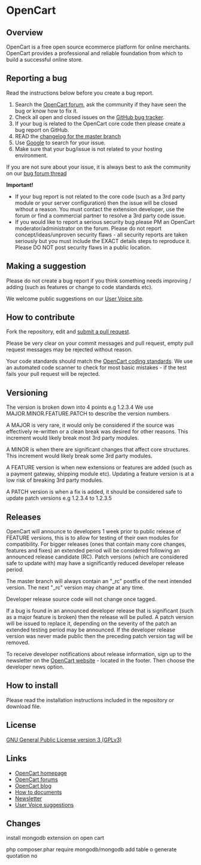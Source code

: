 # OpenCart

## Overview

OpenCart is a free open source ecommerce platform for online merchants. OpenCart provides a professional and reliable foundation from which to build a successful online store.

## Reporting a bug

Read the instructions below before you create a bug report.

 1. Search the [OpenCart forum](http://forum.opencart.com/viewforum.php?f=191), ask the community if they have seen the bug or know how to fix it.
 2. Check all open and closed issues on the [GitHub bug tracker](https://github.com/opencart/opencart/issues).
 3. If your bug is related to the OpenCart core code then please create a bug report on GitHub.
 4. READ the [changelog for the master branch](https://github.com/opencart/opencart/blob/master/changelog.md)
 5. Use [Google](http://www.google.com) to search for your issue.
 6. Make sure that your bug/issue is not related to your hosting environment.

If you are not sure about your issue, it is always best to ask the community on our [bug forum thread](http://forum.opencart.com/viewforum.php?f=191)

**Important!**
- If your bug report is not related to the core code (such as a 3rd party module or your server configuration) then the issue will be closed without a reason. You must contact the extension developer, use the forum or find a commercial partner to resolve a 3rd party code issue.
- If you would like to report a serious security bug please PM an OpenCart moderator/administrator on the forum. Please do not report concept/ideas/unproven security flaws - all security reports are taken seriously but you must include the EXACT details steps to reproduce it. Please DO NOT post security flaws in a public location.

## Making a suggestion

Please do not create a bug report if you think something needs improving / adding (such as features or change to code standards etc).

We welcome public suggestions on our [User Voice site](http://opencart.uservoice.com).

## How to contribute

Fork the repository, edit and [submit a pull request](https://github.com/opencart/opencart/wiki/Creating-a-pull-request).

Please be very clear on your commit messages and pull request, empty pull request messages may be rejected without reason.

Your code standards should match the [OpenCart coding standards](https://github.com/opencart/opencart/wiki/Coding-standards). We use an automated code scanner to check for most basic mistakes - if the test fails your pull request will be rejected.

## Versioning

The version is broken down into 4 points e.g 1.2.3.4 We use MAJOR.MINOR.FEATURE.PATCH to describe the version numbers.

A MAJOR is very rare, it would only be considered if the source was effectively re-written or a clean break was desired for other reasons. This increment would likely break most 3rd party modules.

A MINOR is when there are significant changes that affect core structures. This increment would likely break some 3rd party modules.

A FEATURE version is when new extensions or features are added (such as a payment gateway, shipping module etc). Updating a feature version is at a low risk of breaking 3rd party modules.

A PATCH version is when a fix is added, it should be considered safe to update patch versions e.g 1.2.3.4 to 1.2.3.5

## Releases

OpenCart will announce to developers 1 week prior to public release of FEATURE versions, this is to allow for testing of their own modules for compatibility. For bigger releases (ones that contain many core changes, features and fixes) an extended period will be considered following an announced release candidate (RC). Patch versions (which are considered safe to update with) may have a significantly reduced developer release period.

The master branch will always contain an "_rc" postfix of the next intended version. The next "_rc" version may change at any time.

Developer release source code will not change once tagged.

If a bug is found in an announced developer release that is significant (such as a major feature is broken) then the release will be pulled. A patch version will be issued to replace it, depending on the severity of the patch an extended testing period may be announced. If the developer release version was never made public then the preceding patch version tag will be removed.

To receive developer notifications about release information, sign up to the newsletter on the [OpenCart website](http://www.opencart.com) - located in the footer. Then choose the developer news option.

## How to install

Please read the installation instructions included in the repository or download file.

## License

[GNU General Public License version 3 (GPLv3)](https://github.com/opencart/opencart/blob/master/license.txt)

## Links

- [OpenCart homepage](http://www.opencart.com/)
- [OpenCart forums](http://forum.opencart.com/)
- [OpenCart blog](http://www.opencart.com/index.php?route=feature/blog)
- [How to documents](http://docs.opencart.com/)
- [Newsletter](http://newsletter.opencart.com/h/r/B660EBBE4980C85C)
- [User Voice suggestions](http://opencart.uservoice.com)


## Changes


install mongodb extension on open cart

php composer.phar require mongodb/mongodb
add table o generate quotation no

